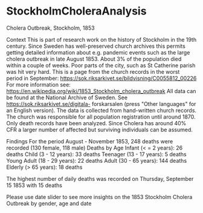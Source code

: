 # StockholmCholeraAnalysis

Cholera Outbreak, Stockholm, 1853

Context
This is part of research work on the history of Stockholm in the 19th century.
Since Sweden has well-preserved church archives this permits getting detailed information about e.g.
pandemic events such as the large cholera outbreak in late August 1853. About 3% of the population died within a couple of weeks. 
Poor parts of the city, such as St Catherine parish was hit very hard. 
This is a page from the church records in the worst period in
September: https://sok.riksarkivet.se/bildvisning/C0055812_00226
For more information see: https://en.wikipedia.org/wiki/1853_Stockholm_cholera_outbreak
All data can be found at the National Archive of Sweden. See https://sok.riksarkivet.se/digitala-
forskarsalen (press "Other languages" for an English version).
The data is collected from hand-written church records. The church was responsible for all population registration until around 1870. 
Only death records have been analyzed. Since Cholera has around 40% CFR a larger number of affected but surviving individuals can be assumed.

Findings
For the period August - November 1853, 248 deaths were recorded (130 female, 118 male)
Deaths by Age 
Infant (< = 2 years): 26 deaths
Child (3 - 12 years): 33 deaths
Teenager (13 - 17 years): 5 deaths
Young Adult (18 - 29 years): 22  deaths
Adult (30 - 65 years): 144 deaths
Elderly (> 65 years): 18 deaths

The highest number of daily deaths was recorded on Thursday, September 15 1853 with 15 deaths

Please use date slider to see more insights on the 1853 Stockholm Cholera Outbreak by gender, age and date
